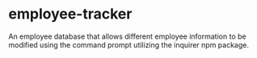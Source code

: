 # employee-tracker
An employee database that allows different employee information to be modified using the command prompt utilizing the inquirer npm package.
